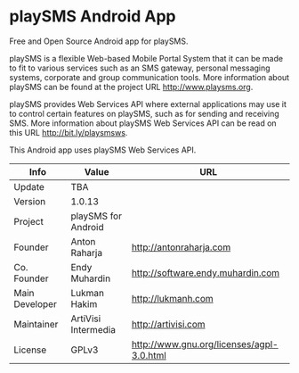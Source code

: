 playSMS Android App
===================

Free and Open Source Android app for playSMS.

playSMS is a flexible Web-based Mobile Portal System that it can be made to fit to
various services such as an SMS gateway, personal messaging systems, corporate and
group communication tools. More information about playSMS can be found at the project
URL http://www.playsms.org.

playSMS provides Web Services API where external applications may use it to control
certain features on playSMS, such as for sending and receiving SMS. More information
about playSMS Web Services API can be read on this URL http://bit.ly/playsmsws.

This Android app uses playSMS Web Services API.

Info              | Value               | URL
----------------- | ------------------- | -------------------------------------------
Update            | TBA                 |
Version           | 1.0.13              |
Project           | playSMS for Android |
Founder           | Anton Raharja       | http://antonraharja.com
Co. Founder       | Endy Muhardin       | http://software.endy.muhardin.com
Main Developer    | Lukman Hakim        | http://lukmanh.com
Maintainer        | ArtiVisi Intermedia | http://artivisi.com
License           | GPLv3               | http://www.gnu.org/licenses/agpl-3.0.html
